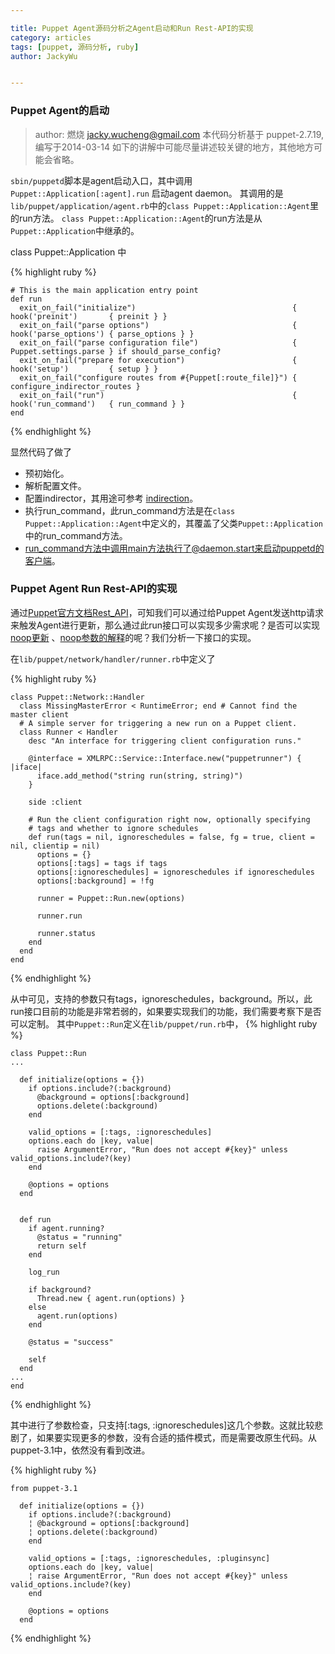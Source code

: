 ```yaml
---

title: Puppet Agent源码分析之Agent启动和Run Rest-API的实现
category: articles
tags: [puppet, 源码分析, ruby]
author: JackyWu


---
```


###  Puppet Agent的启动

> author: 燃烧 <jacky.wucheng@gmail.com>
> 本代码分析基于 puppet-2.7.19, 编写于2014-03-14
> 如下的讲解中可能尽量讲述较关键的地方，其他地方可能会省略。


`sbin/puppetd`脚本是agent启动入口，其中调用`Puppet::Application[:agent].run` 启动agent daemon。
其调用的是`lib/puppet/application/agent.rb`中的`class Puppet::Application::Agent`里的run方法。
`class Puppet::Application::Agent`的run方法是从`Puppet::Application`中继承的。


class Puppet::Application 中

{% highlight ruby %}

```
# This is the main application entry point
def run
  exit_on_fail("initialize")                                   { hook('preinit')       { preinit } }
  exit_on_fail("parse options")                                { hook('parse_options') { parse_options } }
  exit_on_fail("parse configuration file")                     { Puppet.settings.parse } if should_parse_config?
  exit_on_fail("prepare for execution")                        { hook('setup')         { setup } }
  exit_on_fail("configure routes from #{Puppet[:route_file]}") { configure_indirector_routes }
  exit_on_fail("run")                                          { hook('run_command')   { run_command } }
end
```
{% endhighlight %}

显然代码了做了

- 预初始化。
- 解析配置文件。
- 配置indirector，其用途可参考 [indirection](http://docs.puppetlabs.com/references/latest/indirection.html)。
- 执行run_command，此run_command方法是在`class Puppet::Application::Agent`中定义的，其覆盖了父类`Puppet::Application`中的run_command方法。
- run_command方法中调用main方法执行了@daemon.start来启动puppetd的客户端。


### Puppet Agent Run Rest-API的实现
通过[Puppet官方文档Rest_API](http://docs.puppetlabs.com/guides/rest_api.html#run)，可知我们可以通过给Puppet Agent发送http请求来触发Agent进行更新，那么通过此run接口可以实现多少需求呢？是否可以实现[noop更新](http://docs.puppetlabs.com/references/3.4.0/man/agent.html) 、[noop参数的解释](http://docs.puppetlabs.com/references/latest/configuration.html#noop)的呢？我们分析一下接口的实现。


在`lib/puppet/network/handler/runner.rb`中定义了

{% highlight ruby %}

```
class Puppet::Network::Handler
  class MissingMasterError < RuntimeError; end # Cannot find the master client
  # A simple server for triggering a new run on a Puppet client.
  class Runner < Handler
    desc "An interface for triggering client configuration runs."

    @interface = XMLRPC::Service::Interface.new("puppetrunner") { |iface|
      iface.add_method("string run(string, string)")
    }

    side :client

    # Run the client configuration right now, optionally specifying
    # tags and whether to ignore schedules
    def run(tags = nil, ignoreschedules = false, fg = true, client = nil, clientip = nil)
      options = {}
      options[:tags] = tags if tags
      options[:ignoreschedules] = ignoreschedules if ignoreschedules
      options[:background] = !fg

      runner = Puppet::Run.new(options)

      runner.run

      runner.status
    end
  end
end
```
{% endhighlight %}

从中可见，支持的参数只有tags，ignoreschedules，background。所以，此run接口目前的功能是非常若弱的，如果要实现我们的功能，我们需要考察下是否可以定制。
其中`Puppet::Run`定义在`lib/puppet/run.rb`中，
{% highlight ruby %}

```
class Puppet::Run
...

  def initialize(options = {})
    if options.include?(:background)
      @background = options[:background]
      options.delete(:background)
    end

    valid_options = [:tags, :ignoreschedules]
    options.each do |key, value|
      raise ArgumentError, "Run does not accept #{key}" unless valid_options.include?(key)
    end

    @options = options
  end


  def run
    if agent.running?
      @status = "running"
      return self
    end

    log_run

    if background?
      Thread.new { agent.run(options) }
    else
      agent.run(options)
    end

    @status = "success"

    self
  end
...
end
```
{% endhighlight %}

其中进行了参数检查，只支持[:tags, :ignoreschedules]这几个参数。这就比较悲剧了，如果要实现更多的参数，没有合适的插件模式，而是需要改原生代码。从puppet-3.1中，依然没有看到改进。

{% highlight ruby %}

```
from puppet-3.1

  def initialize(options = {})
    if options.include?(:background)
    ¦ @background = options[:background]
    ¦ options.delete(:background)
    end

    valid_options = [:tags, :ignoreschedules, :pluginsync]
    options.each do |key, value|
    ¦ raise ArgumentError, "Run does not accept #{key}" unless valid_options.include?(key)
    end

    @options = options
  end
```
{% endhighlight %}



